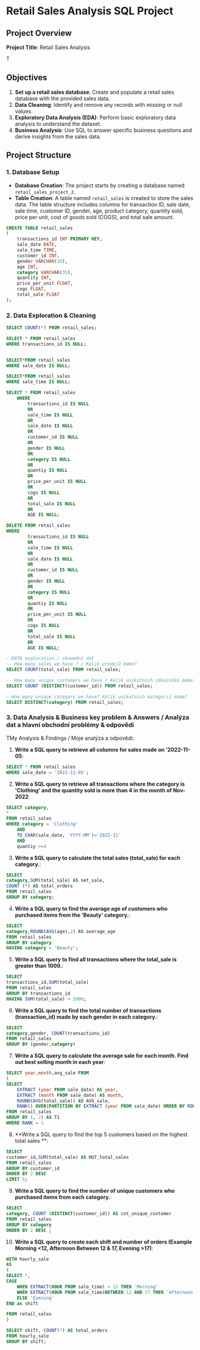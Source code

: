 # Retail Sales Analysis SQL Project

## Project Overview

**Project Title**: Retail Sales Analysis  


T

## Objectives

1. **Set up a retail sales database**: Create and populate a retail sales database with the provided sales data.
2. **Data Cleaning**: Identify and remove any records with missing or null values.
3. **Exploratory Data Analysis (EDA)**: Perform basic exploratory data analysis to understand the dataset.
4. **Business Analysis**: Use SQL to answer specific business questions and derive insights from the sales data.

## Project Structure

### 1. Database Setup

- **Database Creation**: The project starts by creating a database named `retail_sales_project_2`.
- **Table Creation**: A table named `retail_sales` is created to store the sales data. The table structure includes columns for transaction ID, sale date, sale time, customer ID, gender, age, product category, quantity sold, price per unit, cost of goods sold (COGS), and total sale amount.

```sql
CREATE TABLE retail_sales
(
    transactions_id INT PRIMARY KEY,
    sale_date DATE,	
    sale_time TIME,
    customer_id INT,	
    gender VARCHAR(10),
    age INT,
    category VARCHAR(35),
    quantity INT,
    price_per_unit FLOAT,	
    cogs FLOAT,
    total_sale FLOAT
);
```

### 2. Data Exploration & Cleaning


```sql
SELECT COUNT(*) FROM retail_sales;

SELECT * FROM retail_sales
WHERE transactions_id IS NULL;


SELECT*FROM retail_sales
WHERE sale_date IS NULL;

SELECT*FROM retail_sales
WHERE sale_time IS NULL;

SELECT * FROM retail_sales
	WHERE 
		transactions_id IS NULL
		OR
		sale_time IS NULL
		OR
		sale_date IS NULL
		OR 
		customer_id IS NULL
		OR
		gender IS NULL
		OR
		category IS NULL
		OR 
		quantiy IS NULL
		OR
		price_per_unit IS NULL
		OR
		cogs IS NULL
		OR
		total_sale IS NULL
		OR
		AGE IS NULL;

DELETE FROM retail_sales
WHERE 
		transactions_id IS NULL
		OR
		sale_time IS NULL
		OR
		sale_date IS NULL
		OR 
		customer_id IS NULL
		OR
		gender IS NULL
		OR
		category IS NULL
		OR 
		quantiy IS NULL
		OR
		price_per_unit IS NULL
		OR
		cogs IS NULL
		OR
		total_sale IS NULL
		OR
		AGE IS NULL;
```
```sql
--DATA exploration / zkoumání dat
-- How many sales we have ? / Kolik prodejů máme? 
SELECT COUNT(total_sale) FROM retail_sales;

-- How many unique customers we have ? Kolik unikatních zákazníků máme?
SELECT COUNT (DISTINCT(customer_id)) FROM retail_sales;

--How many unique category we have? Kolik unikatních kategorií máme?
SELECT DISTINCT(category) FROM retail_sales;
```
### 3. Data Analysis & Business key problem & Answers / Analýza dat a hlavní obchodní problémy & odpovědi

TMy Analysis & Findings / Moje analýza a odpovědi:

1. **Write a SQL query to retrieve all columns for sales made on '2022-11-05**:
```sql
SELECT * FROM retail_sales
WHERE sale_date = '2022-11-05';
```

2. **Write a SQL query to retrieve all transactions where the category is 'Clothing' and the quantity sold is more than 4 in the month of Nov-2022**:
```sql
SELECT category, 
*
FROM retail_sales
WHERE category = 'Clothing'
	AND
	TO_CHAR(sale_date, 'YYYY-MM')='2022-11'
	AND 
	quantiy >=4
```

3. **Write a SQL query to calculate the total sales (total_sale) for each category.**:
```sql
SELECT 
category,SUM(total_sale) AS net_sale,
COUNT (*) AS total_orders
FROM retail_sales
GROUP BY category;
```

4. **Write a SQL query to find the average age of customers who purchased items from the 'Beauty' category.**:
```sql
SELECT
category,ROUND(AVG(age),2) AS average_age
FROM retail_sales
GROUP BY category
HAVING category = 'Beauty';
```

5. **Write a SQL query to find all transactions where the total_sale is greater than 1000.**:
```sql
SELECT 
transactions_id,SUM(total_sale) 
FROM retail_sales
GROUP BY transactions_id
HAVING SUM(total_sale) > 1000;
```

6. **Write a SQL query to find the total number of transactions (transaction_id) made by each gender in each category.**:
```sql
SELECT 
category,gender, COUNT(transactions_id)
FROM retail_sales
GROUP BY (gender,category)
```

7. **Write a SQL query to calculate the average sale for each month. Find out best selling month in each year**:
```sql
SELECT year,month,avg_sale FROM
(
SELECT
	EXTRACT (year FROM sale_date) AS year,
	EXTRACT (month FROM sale_date) AS month,
	ROUND(AVG(total_sale)) AS AVG_sale,
	RANK() OVER(PARTITION BY EXTRACT (year FROM sale_date) ORDER BY ROUND(AVG(total_sale))DESC) AS RANK
FROM retail_sales
GROUP BY 1, 2) AS T1
WHERE RANK = 1
```

8. **Write a SQL query to find the top 5 customers based on the highest total sales **:
```sql
SELECT 
customer_id,SUM(total_sale) AS HGT_total_sales
FROM retail_sales
GROUP BY customer_id
ORDER BY 2 DESC
LIMIT 5;
```

9. **Write a SQL query to find the number of unique customers who purchased items from each category.**:
```sql
SELECT 
category, COUNT (DISTINCT(customer_id)) AS cnt_unique_customer
FROM retail_sales
GROUP BY category
ORDER BY 2 DESC ;
```

10. **Write a SQL query to create each shift and number of orders (Example Morning <12, Afternoon Between 12 & 17, Evening >17)**:
```sql
WITH hourly_sale
AS
(
SELECT *,
CASE
	WHEN EXTRACT(HOUR FROM sale_time) < 12 THEN 'Morning'
	WHEN EXTRACT(HOUR FROM sale_time)BETWEEN 12 AND 17 THEN 'Afternoon'
	ELSE 'Evening'
END as shift

FROM retail_sales
)

SELECT shift, COUNT(*) AS total_orders
FROM hourly_sale
GROUP BY shift;
```


